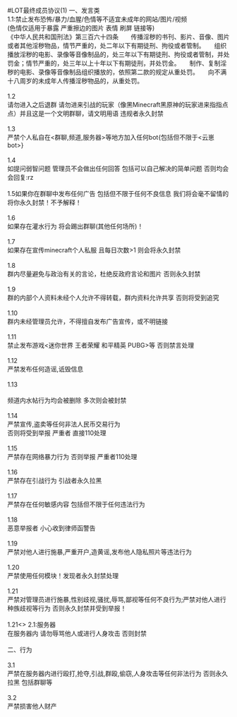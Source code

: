 #LOT最终成员协议(1)
一、发言类<br>
1.1:禁止发布恐怖/暴力/血腥/色情等不适宜未成年的网站/图片/视频<br>
(色情仅适用于暴露 严重擦边的图片 表情 刷屏 链接等)<br>
《中华人民共和国刑法》第三百六十四条　　传播淫秽的书刊、影片、音像、图片或者其他淫秽物品，情节严重的，处二年以下有期徒刑、拘役或者管制。　　组织播放淫秽的电影、录像等音像制品的，处三年以下有期徒刑、拘役或者管制，并处罚金；情节严重的，处三年以上十年以下有期徒刑，并处罚金。　　制作、复制淫秽的电影、录像等音像制品组织播放的，依照第二款的规定从重处罚。　　向不满十八周岁的未成年人传播淫秽物品的，从重处罚。<br>
<br>
1.2<br>
请勿进入之后退群 请勿进来引战的玩家（像黑Minecraft黑原神的玩家进来指指点点）并且这是一个文明群聊，请文明用语 违规者永久封禁<br>
<br>
1.3<br>
严禁个人私自在<群聊,频道,服务器>等地方加入任何bot{包括但不限于<云崽bot>}<br>
<br>
1.4<br>
如提问弱智问题 管理员不会做出任何回答 包括可以自己解决的简单问题 否则均会会回复:rz<br>
<br>
1.5如果你在群聊中发布任何广告 包括但不限于任何不良信息 我们将会毫不留情的将你永久封禁！不予解释！<br>
<br>
1.6<br>
如果存在灌水行为 将会踢出群聊(其他任何场所)！<br>
<br>
1.7<br>
如果存在宣传minecraft个人私服 且每日次数>1 则会将永久封禁<br>
<br>
1.8<br>
群内尽量避免与政治有关的言论，杜绝反政府言论和图片 否则永久封禁<br>
<br>
1.9<br>
群的内部个人资料未经个人允许不得转载，群内资料允许共享 否则将受到追究<br>
<br>
1.10<br>
群内未经管理员允许，不得擅自发布广告宣传，或不明链接<br>
<br>
1.11<br>
禁止发布游戏<迷你世界 王者荣耀 和平精英 PUBG>等 否则禁言处理<br>
<br>
1.12<br>
严禁发布任何造谣,诋毁信息<br>
<br>
1.13<br>
<br>
频道内水帖行为均会被删除 多次则会被封禁<br>
<br>
1.14<br>
严禁宣传,盗卖等任何非法人民币交易行为<br>
否则将受到举报 严重者 直接110处理<br>
<br>
1.15<br>
严禁存在网络暴力行为 否则举报 严重者110处理<br>
<br>
1.16<br>
严禁存在引战行为 引战者永久拉黑<br>
<br>
1.17<br>
严禁存在任何敏感内容 包括但不限于任何违法行为<br>
<br>
1.18<br>
恶意举报者 小心收到律师函警告<br>
<br>
1.19<br>
严禁对他人进行施暴,严重开户,造黄谣,发布他人隐私照片等违法行为<br>
<br>
1.20<br>
严禁使用任何模块！发现者永久封禁处理<br>
<br>
1.21<br>
严禁对管理员进行施暴,性别歧视,骚扰,辱骂,鄙视等任何不良行为;严禁对他人进行种族歧视等行为 否则永久封禁并受到举报！<br>
<br>
1.21<>
2.1:服务器<br>
在服务器内 请勿辱骂他人或进行人身攻击 否则封禁<br>
<br>
二、行为<br>
<br>
3.1<br>
严禁在服务器内进行殴打,抢夺,引战,群殴,偷窃,人身攻击等任何非法行为 否则永久拉黑 包括群聊等<br>
<br>
3.2<br>
严禁损害他人财产<br>
<br> 
